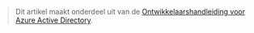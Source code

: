 > Dit artikel maakt onderdeel uit van de [Ontwikkelaarshandleiding voor Azure Active Directory](../articles/active-directory/active-directory-developers-guide.md).
> 
> 



<!--HONumber=Dec16_HO4-->


